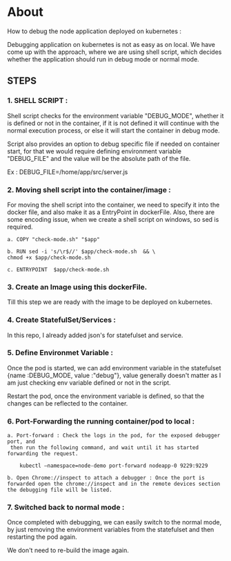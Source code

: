 # About

How to debug the node application deployed on kubernetes :

Debugging application on kubernetes is not as easy as on local. We have come up
with the approach, where we are using shell script, which decides whether the application
should run in debug mode or normal mode. 

## STEPS

### 1. SHELL SCRIPT : 

Shell script checks for the environment variable "DEBUG_MODE", whether it is defined or not in the container, if it is not defined it will continue with the normal execution process, or else it will start the container in debug mode.

Script also provides an option to debug specific file if needed on container start, for that we would require defining environment variable "DEBUG_FILE" and the value will be 
the absolute path of the file.

Ex : DEBUG_FILE=/home/app/src/server.js



### 2. Moving shell script into the container/image : 

For moving the shell script into the container, we need to specify it into the docker file, and also make it as a EntryPoint in dockerFile. Also, there are some encoding issue, when we create a shell script on windows, so sed is required.

	a. COPY "check-mode.sh" "$app"
	
	b. RUN sed -i 's/\r$//' $app/check-mode.sh  && \  
    chmod +x $app/check-mode.sh

	c. ENTRYPOINT  $app/check-mode.sh


### 3. Create an Image using this dockerFile. 

Till this step we are ready with the image to be deployed on kubernetes.

### 4. Create StatefulSet/Services :

In this repo, I already added json's for statefulset and service.

### 5. Define Environmet Variable :

Once the pod is started, we can add environment variable in the statefulset 
{name :DEBUG_MODE, value :"debug"}, value generally doesn't matter as I am just
checking env variable defined or not in the script.

Restart the pod, once the environment variable is defined, so that the changes can
be reflected to the container.

### 6. Port-Forwarding the running container/pod to local :

	a. Port-forward : Check the logs in the pod, for the exposed debugger port, and
	 then run the following command, and wait until it has started forwarding the request.

		kubectl –namespace=node-demo port-forward nodeapp-0 9229:9229

	b. Open Chrome://inspect to attach a debugger : Once the port is forwarded open the chrome://inspect and in the remote devices section the debugging file will be listed.

### 7. Switched back to normal mode :

Once completed with debugging, we can easily switch to the normal mode, by just removing the environment variables from the statefulset and then restarting the pod again.

We don't need to re-build the image again.